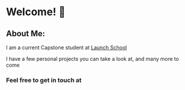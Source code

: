 <h1> Welcome! 👋</h3> 

<section class='about'>
  <h2> About Me:</h2>
  <p>I am a current Capstone student at <a href='https://launchschool.com/pedagogy'>Launch School</a></p>
  <p>I have a few personal projects you can take a look at, and many more to come</p>
  
  <h3>Feel free to get in touch at</h3>
  
</section>

